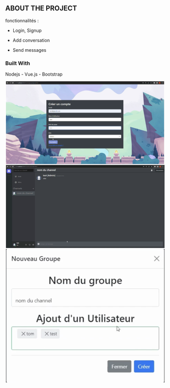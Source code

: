 <a name="discord-Nodejs"></a>

## ABOUT THE PROJECT
fonctionnalités :
- Login, Signup
* Add conversation
+ Send messages

### Built With
Nodejs - Vue.js - Bootstrap

<p align="center">
  <img src="./images/1.png" width="500" title="hover text">
  <img src="./images/2.png" width="500" alt="accessibility text">
  <img src="./images/3.png" width="500" title="hover text">
</p>
